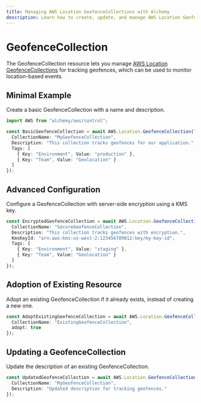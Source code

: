 ```yaml
---
title: Managing AWS Location GeofenceCollections with Alchemy
description: Learn how to create, update, and manage AWS Location GeofenceCollections using Alchemy Cloud Control.
---
```


# GeofenceCollection

The GeofenceCollection resource lets you manage [AWS Location GeofenceCollections](https://docs.aws.amazon.com/location/latest/userguide/) for tracking geofences, which can be used to monitor location-based events.

## Minimal Example

Create a basic GeofenceCollection with a name and description.

```ts
import AWS from "alchemy/aws/control";

const BasicGeofenceCollection = await AWS.Location.GeofenceCollection("BasicGeofenceCollection", {
  CollectionName: "MyGeofenceCollection",
  Description: "This collection tracks geofences for our application.",
  Tags: [
    { Key: "Environment", Value: "production" },
    { Key: "Team", Value: "Geolocation" }
  ]
});
```

## Advanced Configuration

Configure a GeofenceCollection with server-side encryption using a KMS key.

```ts
const EncryptedGeofenceCollection = await AWS.Location.GeofenceCollection("EncryptedGeofenceCollection", {
  CollectionName: "SecureGeofenceCollection",
  Description: "This collection tracks geofences with encryption.",
  KmsKeyId: "arn:aws:kms:us-west-2:123456789012:key/my-key-id",
  Tags: [
    { Key: "Environment", Value: "staging" },
    { Key: "Team", Value: "Geolocation" }
  ]
});
```

## Adoption of Existing Resource

Adopt an existing GeofenceCollection if it already exists, instead of creating a new one.

```ts
const AdoptExistingGeofenceCollection = await AWS.Location.GeofenceCollection("AdoptExistingGeofenceCollection", {
  CollectionName: "ExistingGeofenceCollection",
  adopt: true
});
```

## Updating a GeofenceCollection

Update the description of an existing GeofenceCollection.

```ts
const UpdatedGeofenceCollection = await AWS.Location.GeofenceCollection("UpdatedGeofenceCollection", {
  CollectionName: "MyGeofenceCollection",
  Description: "Updated description for tracking geofences."
});
```